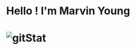 <h1>Hello ! I'm Marvin Young<h1>
 
<!-- ![Metrics](https://github.com/maryoux/maryoux/blob/main/github-metrics.svg) -->
![gitStat](https://github-readme-stats.vercel.app/api?username=maryoux&show_icons=true&theme=bear)





